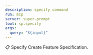 ```yaml
---
description: specify command
run: mcp
server: super-prompt
tool: sp.specify
args:
  query: "${input}"
---
```


📋 Specify Create Feature Specification.
